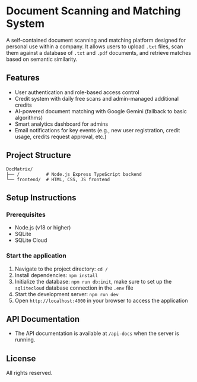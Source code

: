 # Document Scanning and Matching System

A self-contained document scanning and matching platform designed for personal use within a company. It allows users to upload `.txt` files, scan them against a database of `.txt` and `.pdf` documents, and retrieve matches based on semantic similarity.

## Features

- User authentication and role-based access control
- Credit system with daily free scans and admin-managed additional credits
- AI-powered document matching with Google Gemini (fallback to basic algorithms)
- Smart analytics dashboard for admins
- Email notifications for key events (e.g., new user registration, credit usage, credits request approval, etc.)

## Project Structure

```
DocMatrix/
├── /          # Node.js Express TypeScript backend
└── frontend/  # HTML, CSS, JS frontend
```

## Setup Instructions

### Prerequisites

- Node.js (v18 or higher)
- SQLite
- SQLite Cloud

### Start the application

1. Navigate to the project directory: `cd /`
2. Install dependencies: `npm install`
3. Initialize the database: `npm run db:init`, make sure to set up the `sqlitecloud` database connection in the `.env` file
4. Start the development server: `npm run dev`
5. Open `http://localhost:4000` in your browser to access the application

## API Documentation

- The API documentation is available at `/api-docs` when the server is running.

## License

All rights reserved.
